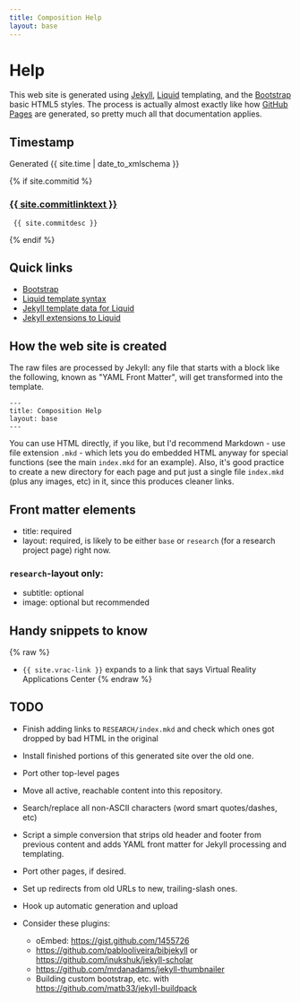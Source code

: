 ```yaml
---
title: Composition Help
layout: base
---
```


# Help
This web site is generated using [Jekyll][], [Liquid][] templating, and
the [Bootstrap][] basic HTML5 styles. The process is actually almost
exactly like how [GitHub Pages][] are generated, so pretty much all that
documentation applies.

## Timestamp
Generated {{ site.time | date_to_xmlschema }}

{% if site.commitid %}
### [{{ site.commitlinktext }}](https://github.com/vancegroup/jmvance-web/commit/{{site.commitid}})
<code><pre>
{{ site.commitdesc }}
</pre></code>
{% endif %}

## Quick links
- [Bootstrap][]
- [Liquid template syntax](https://github.com/shopify/liquid/wiki/liquid-for-designers)
- [Jekyll template data for Liquid](https://github.com/mojombo/jekyll/wiki/Template-Data)
- [Jekyll extensions to Liquid](https://github.com/mojombo/jekyll/wiki/Liquid-Extensions)

[Jekyll]: http://jekyllrb.com/
[Liquid]: https://github.com/shopify/liquid/
[Bootstrap]: http://twitter.github.com/bootstrap/
[GitHub Pages]: https://help.github.com/articles/using-jekyll-with-pages

## How the web site is created
The raw files are processed by Jekyll: any file that starts with a block
like the following, known as "YAML Front Matter", will get transformed
into the template.

    ---
    title: Composition Help
    layout: base
    ---

You can use HTML directly, if you like, but I'd recommend Markdown - use
file extension `.mkd` - which lets you do embedded HTML anyway for
special functions (see the main `index.mkd` for an example). Also, it's
good practice to create a new directory for each page and put just a
single file `index.mkd` (plus any images, etc) in it, since this
produces cleaner links.

## Front matter elements
- title: required
- layout: required, is likely to be either `base` or `research` (for a research project page) right now.

### `research`-layout only:

- subtitle: optional
- image: optional but recommended

## Handy snippets to know
{% raw %}
- `{{ site.vrac-link }}` expands to a link that says Virtual Reality Applications Center
{% endraw %}


## TODO
- Finish adding links to `RESEARCH/index.mkd` and check which ones got dropped by bad HTML in the original
- Install finished portions of this generated site over the old one.

- Port other top-level pages

- Move all active, reachable content into this repository.
- Search/replace all non-ASCII characters (word smart quotes/dashes, etc)
- Script a simple conversion that strips old header and footer from
  previous content and adds YAML front matter for Jekyll processing and
  templating.
- Port other pages, if desired.
- Set up redirects from old URLs to new, trailing-slash ones.

- Hook up automatic generation and upload

- Consider these plugins:
    - oEmbed: <https://gist.github.com/1455726>
    - <https://github.com/pablooliveira/bibjekyll> or <https://github.com/inukshuk/jekyll-scholar>
    - <https://github.com/mrdanadams/jekyll-thumbnailer>
    - Building custom bootstrap, etc. with <https://github.com/matb33/jekyll-buildpack>

